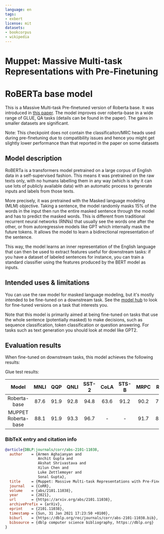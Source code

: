 ```yaml
---
language: en
tags:
- exbert
license: mit
datasets:
- bookcorpus
- wikipedia
---
```


# Muppet: Massive Multi-task Representations with Pre-Finetuning
# RoBERTa base model

This is a Massive Multi-task Pre-finetuned version of Roberta base. It was introduced in
[this paper](https://arxiv.org/abs/2101.11038). The model improves over roberta-base in a wide range of GLUE, QA tasks (details can be found in the paper). The gains in
smaller datasets are significant. 

Note: This checkpoint does not contain the classificaiton/MRC heads used during pre-finetuning due to compatibility issues and hence you might get slightly lower performance than that reported in the paper on some datasets


## Model description

RoBERTa is a transformers model pretrained on a large corpus of English data in a self-supervised fashion. This means
it was pretrained on the raw texts only, with no humans labelling them in any way (which is why it can use lots of
publicly available data) with an automatic process to generate inputs and labels from those texts. 

More precisely, it was pretrained with the Masked language modeling (MLM) objective. Taking a sentence, the model
randomly masks 15% of the words in the input then run the entire masked sentence through the model and has to predict
the masked words. This is different from traditional recurrent neural networks (RNNs) that usually see the words one
after the other, or from autoregressive models like GPT which internally mask the future tokens. It allows the model to
learn a bidirectional representation of the sentence.

This way, the model learns an inner representation of the English language that can then be used to extract features
useful for downstream tasks: if you have a dataset of labeled sentences for instance, you can train a standard
classifier using the features produced by the BERT model as inputs.

## Intended uses & limitations

You can use the raw model for masked language modeling, but it's mostly intended to be fine-tuned on a downstream task.
See the [model hub](https://huggingface.co/models?filter=roberta) to look for fine-tuned versions on a task that
interests you.

Note that this model is primarily aimed at being fine-tuned on tasks that use the whole sentence (potentially masked)
to make decisions, such as sequence classification, token classification or question answering. For tasks such as text
generation you should look at model like GPT2.

## Evaluation results

When fine-tuned on downstream tasks, this model achieves the following results:

Glue test results:

| Model | MNLI | QQP  | QNLI | SST-2 | CoLA | STS-B | MRPC | RTE  | SQuAD|
|:----:|:----:|:----:|:----:|:-----:|:----:|:-----:|:----:|:----:|:----:|
|  Roberta-base    | 87.6 | 91.9 | 92.8 | 94.8  | 63.6 | 91.2  | 90.2 | 78.7 | 82.6|
|  MUPPET Roberta-base    | 88.1 | 91.9 | 93.3 | 96.7  | - | -  | 91.7 | 87.8 | 86.6|


### BibTeX entry and citation info

```bibtex
@article{DBLP:journals/corr/abs-2101-11038,
  author    = {Armen Aghajanyan and
               Anchit Gupta and
               Akshat Shrivastava and
               Xilun Chen and
               Luke Zettlemoyer and
               Sonal Gupta},
  title     = {Muppet: Massive Multi-task Representations with Pre-Finetuning},
  journal   = {CoRR},
  volume    = {abs/2101.11038},
  year      = {2021},
  url       = {https://arxiv.org/abs/2101.11038},
  archivePrefix = {arXiv},
  eprint    = {2101.11038},
  timestamp = {Sun, 31 Jan 2021 17:23:50 +0100},
  biburl    = {https://dblp.org/rec/journals/corr/abs-2101-11038.bib},
  bibsource = {dblp computer science bibliography, https://dblp.org}
}

```